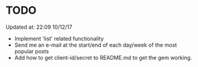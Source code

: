 # TODO

Updated at: 22:09 10/12/17

* Implement 'list' related functionality
* Send me an e-mail at the start/end of each day/week of the most popular posts
* Add how to get client-id/secret to README.md to get the gem working.
